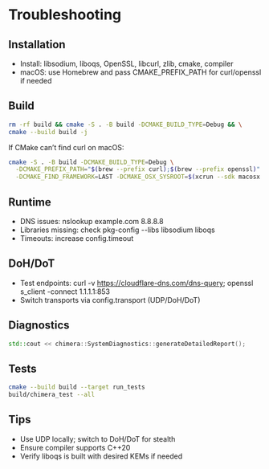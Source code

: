 # Troubleshooting

## Installation
- Install: libsodium, liboqs, OpenSSL, libcurl, zlib, cmake, compiler
- macOS: use Homebrew and pass CMAKE_PREFIX_PATH for curl/openssl if
  needed

## Build
```bash
rm -rf build && cmake -S . -B build -DCMAKE_BUILD_TYPE=Debug && \
cmake --build build -j
```
If CMake can’t find curl on macOS:
```bash
cmake -S . -B build -DCMAKE_BUILD_TYPE=Debug \
  -DCMAKE_PREFIX_PATH="$(brew --prefix curl);$(brew --prefix openssl)" \
  -DCMAKE_FIND_FRAMEWORK=LAST -DCMAKE_OSX_SYSROOT=$(xcrun --sdk macosx --show-sdk-path)
```

## Runtime
- DNS issues: nslookup example.com 8.8.8.8
- Libraries missing: check pkg-config --libs libsodium liboqs
- Timeouts: increase config.timeout

## DoH/DoT
- Test endpoints: curl -v https://cloudflare-dns.com/dns-query; openssl
  s_client -connect 1.1.1.1:853
- Switch transports via config.transport (UDP/DoH/DoT)

## Diagnostics
```cpp
std::cout << chimera::SystemDiagnostics::generateDetailedReport();
```

## Tests
```bash
cmake --build build --target run_tests
build/chimera_test --all
```

## Tips
- Use UDP locally; switch to DoH/DoT for stealth
- Ensure compiler supports C++20
- Verify liboqs is built with desired KEMs if needed
